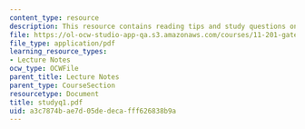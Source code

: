 ```yaml
---
content_type: resource
description: This resource contains reading tips and study questions on session 1.
file: https://ol-ocw-studio-app-qa.s3.amazonaws.com/courses/11-201-gateway-planning-action-fall-2005/a3c7874bae7d05dedecafff626838b9a_studyq1.pdf
file_type: application/pdf
learning_resource_types:
- Lecture Notes
ocw_type: OCWFile
parent_title: Lecture Notes
parent_type: CourseSection
resourcetype: Document
title: studyq1.pdf
uid: a3c7874b-ae7d-05de-deca-fff626838b9a
---
```

